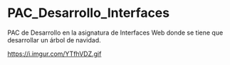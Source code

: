 # PAC_Desarrollo_Interfaces
PAC de Desarrollo en la asignatura de Interfaces Web donde se tiene que desarrollar un árbol de navidad.

https://i.imgur.com/YTfhVDZ.gif
